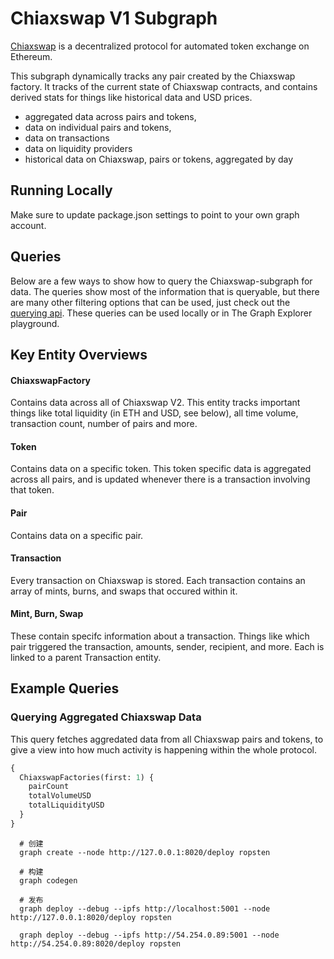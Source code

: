 # Chiaxswap V1 Subgraph

[Chiaxswap](https://chiax.io/) is a decentralized protocol for automated token exchange on Ethereum.

This subgraph dynamically tracks any pair created by the Chiaxswap factory. It tracks of the current state of Chiaxswap contracts, and contains derived stats for things like historical data and USD prices.

- aggregated data across pairs and tokens,
- data on individual pairs and tokens,
- data on transactions
- data on liquidity providers
- historical data on Chiaxswap, pairs or tokens, aggregated by day

## Running Locally

Make sure to update package.json settings to point to your own graph account.

## Queries

Below are a few ways to show how to query the Chiaxswap-subgraph for data. The queries show most of the information that is queryable, but there are many other filtering options that can be used, just check out the [querying api](https://thegraph.com/docs/graphql-api). These queries can be used locally or in The Graph Explorer playground.

## Key Entity Overviews

#### ChiaxswapFactory

Contains data across all of Chiaxswap V2. This entity tracks important things like total liquidity (in ETH and USD, see below), all time volume, transaction count, number of pairs and more.

#### Token

Contains data on a specific token. This token specific data is aggregated across all pairs, and is updated whenever there is a transaction involving that token.

#### Pair

Contains data on a specific pair.

#### Transaction

Every transaction on Chiaxswap is stored. Each transaction contains an array of mints, burns, and swaps that occured within it.

#### Mint, Burn, Swap

These contain specifc information about a transaction. Things like which pair triggered the transaction, amounts, sender, recipient, and more. Each is linked to a parent Transaction entity.

## Example Queries

### Querying Aggregated Chiaxswap Data

This query fetches aggredated data from all Chiaxswap pairs and tokens, to give a view into how much activity is happening within the whole protocol.

```graphql
{
  ChiaxswapFactories(first: 1) {
    pairCount
    totalVolumeUSD
    totalLiquidityUSD
  }
}
```

```shell
  # 创建
  graph create --node http://127.0.0.1:8020/deploy ropsten
  
  # 构建
  graph codegen
  
  # 发布
  graph deploy --debug --ipfs http://localhost:5001 --node http://127.0.0.1:8020/deploy ropsten
  
  graph deploy --debug --ipfs http://54.254.0.89:5001 --node http://54.254.0.89:8020/deploy ropsten

```

